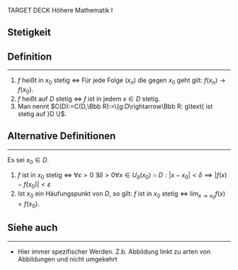 
TARGET DECK
Höhere Mathematik I

Stetigkeit
--
## Definition
***
1. $f$ heißt in $x_0$ stetig $\iff$ Für jede Folge $(x_n)$ die gegen $x_0$ geht gilt: $f(x_n)\rightarrow f(x_0)$.
2. $f$ heißt auf $D$ stetig $\iff$ $f$ ist in jedem $x\in D$ stetig.
3. Man nennt $C(D):=C(D,\Bbb R):=\{g:D\rightarrow\Bbb R: g\text{ ist stetig auf }D \}$. 
## Alternative Definitionen
***
Es sei $x_0\in D$.
1. $f$ ist in $x_0$ stetig $\iff$ $\forall \varepsilon>0 \ \exists \delta>0 \forall x\in U_\delta(x_0)\cap D:|x-x_0|<\delta\implies |f(x)-f(x_0)|<\varepsilon$
2. Ist $x_0$ ein Häufungspunkt von $D$, so gilt:
   $f$ ist in $x_0$ stetig $\iff$ $\lim_{x\rightarrow x_0}f(x)=f(x_0)$.
## Siehe auch
***
* Hier immer spezifischer Werden. Z.b. Abbildung linkt zu arten von Abbildungen und nicht umgekehrt